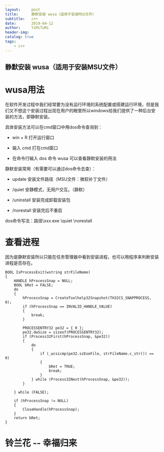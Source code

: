 ```yaml
---
layout:     post
title:      静默安装 wusa（适用于安装MSU文件）
subtitle:   c++
date:       2019-04-12
author:     YiMiTuMi
header-img: 
catalog: true
tags:
    - c++
---
```

## 静默安装 wusa（适用于安装MSU文件）

# wusa用法

在软件开发过程中我们经常要为没有运行环境的系统配置或搭建运行环境，但是我们又不想这个安装过程出现在用户的眼里所以windows给我们提供了一种后台安装的方法，即静默安装。

具体安装方法可以在cmd窗口中用dos命令查询到：

* win + R 打开运行窗口

* 输入 cmd 打在cmd窗口

* 在命令行输入 dos 命令 wusa 可以查看静默安装的用法

静默安装常用（有需要可以通过dos命令去查）：

* update 安装文件路径（MSU文件：微软补丁文件）

* /quiet 安静模式，无用户交互。（静默）

* /uninstall 安装完成卸载安装包

* /norestall 安装完后不重启

dos命令写法：路径\xxx.exe \quiet \norestall 

# 查看进程

因为是静默安装所以只能在任务管理器中看到安装进程，也可以用程序来判断安装进程是否存在。

	BOOL IsProcessExit(wstring strFileName)
	{
	    HANDLE hProcessSnap = NULL;
	    BOOL bRet = FALSE;
	    do 
	    {
	        hProcessSnap = CreateToolhelp32Snapshot(TH32CS_SNAPPROCESS, 0);
	        if (hProcessSnap == INVALID_HANDLE_VALUE)
	        {
	            break;
	        }
	
	        PROCESSENTRY32 pe32 = { 0 };
	        pe32.dwSize = sizeof(PROCESSENTRY32);
	        if (Process32First(hProcessSnap, &pe32))
	        {
	            do 
	            {
	                if (_wcsicmp(pe32.szExeFile, strFileName.c_str()) == 0)
	                {
	                    bRet = TRUE;
	                    break;
	                }
	            } while (Process32Next(hProcessSnap, &pe32));
	        }
	
	    } while (FALSE);
	
	    if (hProcessSnap != NULL)
	    {
	        CloseHandle(hProcessSnap);
	    }
	    return bRet;
	}

# 铃兰花 -- 幸福归来
